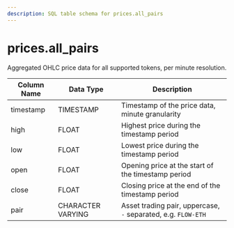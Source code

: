 ```yaml
---
description: SQL table schema for prices.all_pairs
---
```


# prices.all\_pairs

Aggregated OHLC price data for all supported tokens, per minute resolution.

| Column Name | Data Type         | Description                                                   |
| ----------- | ----------------- | ------------------------------------------------------------- |
| timestamp   | TIMESTAMP         | Timestamp of the price data, minute granularity               |
| high        | FLOAT             | Highest price during the timestamp period                     |
| low         | FLOAT             | Lowest price during the timestamp period                      |
| open        | FLOAT             | Opening price at the start of the timestamp period            |
| close       | FLOAT             | Closing price at the end of the timestamp period              |
| pair        | CHARACTER VARYING | Asset trading pair, uppercase, `-` separated, e.g. `FLOW-ETH` |
